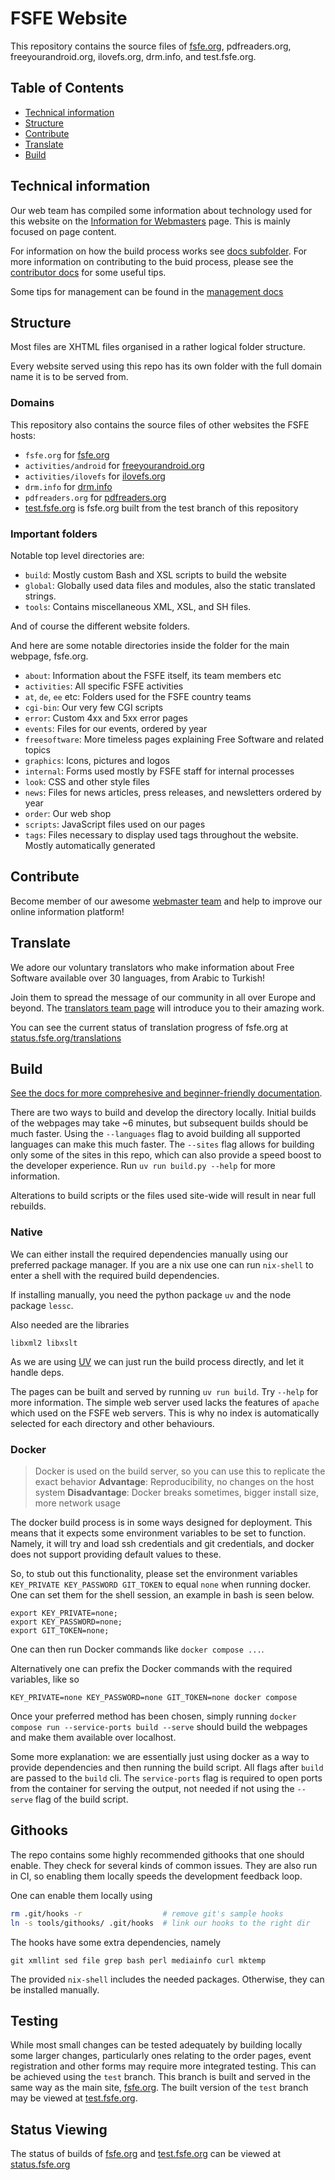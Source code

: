 # FSFE Website

This repository contains the source files of [fsfe.org](https://fsfe.org), pdfreaders.org, freeyourandroid.org, ilovefs.org, drm.info, and test.fsfe.org.

## Table of Contents

- [Technical information](#technical-information)
- [Structure](#structure)
- [Contribute](#contribute)
- [Translate](#translate)
- [Build](#build)

## Technical information

Our web team has compiled some information about technology used for this website on the [Information for Webmasters](https://fsfe.org/contribute/web/) page. This is mainly focused on page content.

For information on how the build process works see [docs subfolder](./docs/overview.md). For more information on contributing to the buid process, please see the [contributor docs](./docs/contributing.md) for some useful tips.

Some tips for management can be found in the [management docs](./docs/management.md)

## Structure

Most files are XHTML files organised in a rather logical folder structure.

Every website served using this repo has its own folder with the full domain name it is to be served from.

### Domains

This repository also contains the source files of other websites the FSFE hosts:

- `fsfe.org` for [fsfe.org](http://fsfe.org)
- `activities/android` for [freeyourandroid.org](http://freeyourandroid.org)
- `activities/ilovefs` for [ilovefs.org](http://ilovefs.org)
- `drm.info` for [drm.info](http://drm.info)
- `pdfreaders.org` for [pdfreaders.org](http://pdfreaders.org)
- [test.fsfe.org](https://test.fsfe.org) is fsfe.org built from the test branch of this repository

### Important folders

Notable top level directories are:

- `build`: Mostly custom Bash and XSL scripts to build the website
- `global`: Globally used data files and modules, also the static translated strings.
- `tools`: Contains miscellaneous XML, XSL, and SH files.

And of course the different website folders.

And here are some notable directories inside the folder for the main webpage, fsfe.org.

- `about`: Information about the FSFE itself, its team members etc
- `activities`: All specific FSFE activities
- `at`, `de`, `ee` etc: Folders used for the FSFE country teams
- `cgi-bin`: Our very few CGI scripts
- `error`: Custom 4xx and 5xx error pages
- `events`: Files for our events, ordered by year
- `freesoftware`: More timeless pages explaining Free Software and related topics
- `graphics`: Icons, pictures and logos
- `internal`: Forms used mostly by FSFE staff for internal processes
- `look`: CSS and other style files
- `news`: Files for news articles, press releases, and newsletters ordered by year
- `order`: Our web shop
- `scripts`: JavaScript files used on our pages
- `tags`: Files necessary to display used tags throughout the website. Mostly automatically generated

## Contribute

Become member of our awesome [webmaster team](https://fsfe.org/contribute/web/) and help to improve our online information platform!

## Translate

We adore our voluntary translators who make information about Free Software available over 30 languages, from Arabic to Turkish!

Join them to spread the message of our community in all over Europe and beyond. The [translators team page](https://fsfe.org/contribute/translators/) will introduce you to their amazing work.

You can see the current status of translation progress of fsfe.org at [status.fsfe.org/translations](https://status.fsfe.org/translations)

## Build

[See the docs for more comprehesive and beginner-friendly documentation](https://docs.fsfe.org/en/techdocs/mainpage/buildlocally).

There are two ways to build and develop the directory locally. Initial builds of the webpages may take ~6 minutes, but subsequent builds should be much faster. Using the `--languages` flag to avoid building all supported languages can make this much faster. The `--sites` flag allows for building only some of the sites in this repo, which can also provide a speed boost to the developer experience. Run `uv run build.py --help` for more information.

Alterations to build scripts or the files used site-wide will result in near full rebuilds.

### Native

We can either install the required dependencies manually using our preferred package manager. If you are a nix use one can run `nix-shell` to enter a shell with the required build dependencies.

If installing manually, you need the python package `uv` and the node package `lessc`.

Also needed are the libraries

```
libxml2 libxslt
```

As we are using [UV](https://docs.astral.sh/uv/) we can just run the build process directly, and let it handle deps.

The pages can be built and served by running `uv run build`. Try `--help` for more information. The simple web server used lacks the features of `apache` which used on the FSFE web servers. This is why no index is automatically selected for each directory and other behaviours.

### Docker

> Docker is used on the build server, so you can use this to replicate the exact behavior
> **Advantage**: Reproducibility, no changes on the host system
> **Disadvantage**: Docker breaks sometimes, bigger install size, more network usage

The docker build process is in some ways designed for deployment. This means that it expects some environment variables to be set to function. Namely, it will try and load ssh credentials and git credentials, and docker does not support providing default values to these.

So, to stub out this functionality, please set the environment variables
`KEY_PRIVATE KEY_PASSWORD GIT_TOKEN` to equal `none` when running docker. One can set them for the shell session, an example in bash is seen below.

```
export KEY_PRIVATE=none;
export KEY_PASSWORD=none;
export GIT_TOKEN=none;
```
One can then run Docker commands like `docker compose ...`.

Alternatively one can prefix the Docker commands with the required variables, like so
```
KEY_PRIVATE=none KEY_PASSWORD=none GIT_TOKEN=none docker compose
```
Once your preferred method has been chosen, simply running `docker compose run --service-ports build --serve` should build the webpages and make them available over localhost.


Some more explanation: we are essentially just using docker as a way to provide dependencies and then running the build script. All flags after `build` are passed to the `build` cli. The `service-ports` flag is required to open ports from the container for serving the output, not needed if not using the `--serve` flag of the build script.

## Githooks

The repo contains some highly recommended githooks that one should enable. They check for several kinds of common issues. They are also run in CI, so enabling them locally speeds the development feedback loop.

One can enable them locally using

```sh
rm .git/hooks -r                  # remove git's sample hooks
ln -s tools/githooks/ .git/hooks  # link our hooks to the right dir
```

The hooks have some extra dependencies, namely

```
git xmllint sed file grep bash perl mediainfo curl mktemp
```

The provided `nix-shell` includes the needed packages. Otherwise, they can be installed manually.

## Testing

While most small changes can be tested adequately by building locally some larger changes, particularly ones relating to the order pages, event registration and other forms may require more integrated testing. This can be achieved using the `test` branch. This branch is built and served in the same way as the main site, [fsfe.org](https://fsfe.org). The built version of the `test` branch may be viewed at [test.fsfe.org](https://test.fsfe.org).

## Status Viewing

The status of builds of [fsfe.org](https://fsfe.org) and [test.fsfe.org](https://test.fsfe.org) can be viewed at [status.fsfe.org](https://status.fsfe.org)
